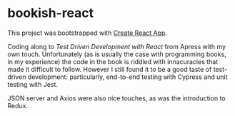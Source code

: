 # bookish-react

This project was bootstrapped with [Create React App](https://github.com/facebook/create-react-app).

Coding along to _Test Driven Development with React_ from Apress with my own touch. Unfortunately (as is usually the case with programming books, in my experience) the code in the book is riddled with innacuracies that made it difficult to follow. However I still found it to be a good taste of test-driven development: particularly, end-to-end testing with Cypress and unit testing with Jest.

JSON server and Axios were also nice touches, as was the introduction to Redux.

